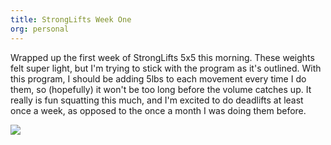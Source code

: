 ```yaml
---
title: StrongLifts Week One
org: personal
---
```


Wrapped up the first week of StrongLifts 5x5 this morning. These weights felt
super light, but I'm trying to stick with the program as it's outlined. With
this program, I should be adding 5lbs to each movement every time I do them,
so (hopefully) it won't be too long before the volume catches up. It really is
fun squatting this much, and I'm excited to do deadlifts at least once a week,
as opposed to the once a month I was doing them before.

![](/images/StrongLifts-week-1.jpg)
